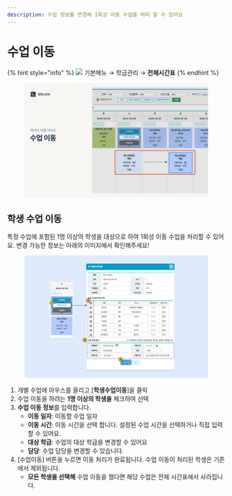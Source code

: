 ```yaml
---
description: 수업 정보를 변경해 1회성 이동 수업을 처리 할 수 있어요
---
```


# 수업 이동

{% hint style="info" %}
![](../../.gitbook/assets/chip\_menuonly.svg) 기본메뉴 → 학급관리 → **전체시간표**
{% endhint %}

<figure><img src="../../.gitbook/assets/image (113).png" alt=""><figcaption></figcaption></figure>

## 학생 수업 이동

특정 수업에 포함된 1명 이상의 학생을 대상으로 하여 1회성 이동 수업을 처리할 수 있어요. 변경 가능한 정보는 아래의 이미지에서 확인해주세요!

<figure><img src="../../.gitbook/assets/image (17).png" alt=""><figcaption></figcaption></figure>

1. 개별 수업에 마우스를 올리고 \[**학생수업이동**]을 클릭
2. 수업 이동을 하려는 **1명 이상의 학생을** 체크하여 선택
3. **수업 이동 정보**를 입력합니다.
   * **이동 일자**: 이동할 수업 일자
   * **이동 시간**: 이동 시간을 선택 합니다. 설정된 수업 시간을 선택하거나 직접 입력할 수 있어요.
   * **대상 학급**:  수업의 대상 학급을 변경할 수 있어요
   * **담당**: 수업 담당을 변경할 수 있습니다.
4. \[수업이동] 버튼을 누르면 이동 처리가 완료됩니다. 수업 이동이 처리된 학생은 기존에서 제외됩니다.
   * **모든 학생을 선택해** 수업 이동을 했다면 해당 수업은 전체 시간표에서 사라집니다.
